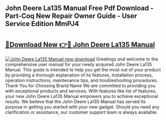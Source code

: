 ## John Deere La135 Manual Free Pdf Download - Part-Coq New Repair Owner Guide - User Service Edition MmPJ4

# <h2><a href="http://bc89479.oget.top/?id=John+Deere+La135+Manual">🔗Download New 👉🔴 John Deere La135 Manual</a></h2>

[![John Deere La135 Manual new download](https://i.imgur.com/5g1atiW.png)](http://bc89479.oget.top/?id=John+Deere+La135+Manual)
Greetings and welcome to the comprehensive user manual for your newly acquired John Deere La135 Manual. This guide is intended to help you get the most out of your product by providing a thorough explanation of its features, installation process, operation instructions, maintenance tips, and troubleshooting procedures. Thank You for Choosing Brand Name We are committed to providing you with exceptional products and services. With features like list of features, your new John Deere La135 Manual empowers you to achieve exceptional results. We believe that the John Deere La135 Manual has served its purpose in getting you started with your new gadget. Should you need any clarification or assistance, our customer support team is always available.
